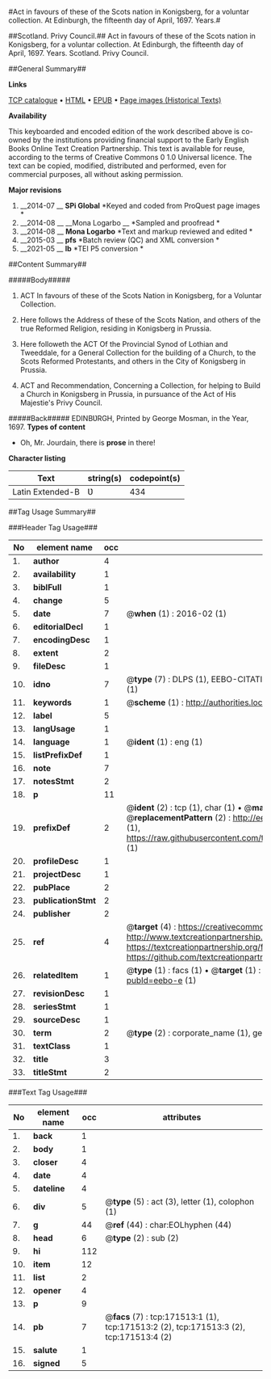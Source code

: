 #Act in favours of these of the Scots nation in Konigsberg, for a voluntar collection. At Edinburgh, the fifteenth day of April, 1697. Years.#

##Scotland. Privy Council.##
Act in favours of these of the Scots nation in Konigsberg, for a voluntar collection. At Edinburgh, the fifteenth day of April, 1697. Years.
Scotland. Privy Council.

##General Summary##

**Links**

[TCP catalogue](http://www.ota.ox.ac.uk/tcp/)  • 
[HTML](http://tei.it.ox.ac.uk/tcp/Texts-HTML/free/A92/A92636.html)  • 
[EPUB](http://tei.it.ox.ac.uk/tcp/Texts-EPUB/free/A92/A92636.epub) • 
[Page images (Historical Texts)](https://historicaltexts.jisc.ac.uk/eebo-45097938e)

**Availability**

This keyboarded and encoded edition of the work described above is co-owned by the
    institutions providing financial support to the Early English Books Online Text Creation
    Partnership. This text is available for reuse, according to the terms of  Creative Commons 0 1.0 Universal
    licence. The text can be copied, modified, distributed and performed, even for commercial
    purposes, all without asking permission.

**Major revisions**

1. __2014-07 __ __SPi Global__ *Keyed and coded from ProQuest page images *
1. __2014-08 __ __Mona Logarbo __ *Sampled and proofread *
1. __2014-08 __ __Mona Logarbo__ *Text and markup reviewed and edited *
1. __2015-03 __ __pfs__ *Batch review (QC) and XML conversion *
1. __2021-05 __ __lb__ *TEI P5 conversion *

##Content Summary##

#####Body#####

1. ACT In favours of these of the Scots Nation in Konigsberg, for a Voluntar Collection.

1. Here follows the Address of these of the Scots Nation, and others of the true Reformed Religion, residing in Konigsberg in Prussia.

1. Here followeth the ACT Of the Provincial Synod of Lothian and Tweeddale, for a General Collection for the building of a Church, to the Scots Reformed Protestants, and others in the City of Konigsberg in Prussia.

1. ACT and Recommendation, Concerning a Collection, for helping to Build a Church in Konigsberg in Prussia, in pursuance of the Act of His Majestie's Privy Council.

#####Back#####
EDINBƲRGH, Printed by George Mosman, in the Year, 1697.
**Types of content**

  * Oh, Mr. Jourdain, there is **prose** in there!

**Character listing**


|Text|string(s)|codepoint(s)|
|---|---|---|
|Latin Extended-B|Ʋ|434|

##Tag Usage Summary##

###Header Tag Usage###

|No|element name|occ|attributes|
|---|---|---|---|
|1.|__author__|4||
|2.|__availability__|1||
|3.|__biblFull__|1||
|4.|__change__|5||
|5.|__date__|7| @__when__ (1) : 2016-02 (1)|
|6.|__editorialDecl__|1||
|7.|__encodingDesc__|1||
|8.|__extent__|2||
|9.|__fileDesc__|1||
|10.|__idno__|7| @__type__ (7) : DLPS (1), EEBO-CITATION (1), VID (1), EEBO-PROQUEST (1), STC (2), OCLC (1)|
|11.|__keywords__|1| @__scheme__ (1) : http://authorities.loc.gov/ (1)|
|12.|__label__|5||
|13.|__langUsage__|1||
|14.|__language__|1| @__ident__ (1) : eng (1)|
|15.|__listPrefixDef__|1||
|16.|__note__|7||
|17.|__notesStmt__|2||
|18.|__p__|11||
|19.|__prefixDef__|2| @__ident__ (2) : tcp (1), char (1)  •  @__matchPattern__ (2) : ([0-9\-]+):([0-9IVX]+) (1), (.+) (1)  •  @__replacementPattern__ (2) : http://eebo.chadwyck.com/downloadtiff?vid=$1&page=$2 (1), https://raw.githubusercontent.com/textcreationpartnership/Texts/master/tcpchars.xml#$1 (1)|
|20.|__profileDesc__|1||
|21.|__projectDesc__|1||
|22.|__pubPlace__|2||
|23.|__publicationStmt__|2||
|24.|__publisher__|2||
|25.|__ref__|4| @__target__ (4) : https://creativecommons.org/publicdomain/zero/1.0/ (1), http://www.textcreationpartnership.org/docs/. (1), https://textcreationpartnership.org/faq/#faq05 (1), https://github.com/textcreationpartnership (1)|
|26.|__relatedItem__|1| @__type__ (1) : facs (1)  •  @__target__ (1) : https://data.historicaltexts.jisc.ac.uk/view?pubId=eebo-e (1)|
|27.|__revisionDesc__|1||
|28.|__seriesStmt__|1||
|29.|__sourceDesc__|1||
|30.|__term__|2| @__type__ (2) : corporate_name (1), geographic_name (1)|
|31.|__textClass__|1||
|32.|__title__|3||
|33.|__titleStmt__|2||


###Text Tag Usage###

|No|element name|occ|attributes|
|---|---|---|---|
|1.|__back__|1||
|2.|__body__|1||
|3.|__closer__|4||
|4.|__date__|4||
|5.|__dateline__|4||
|6.|__div__|5| @__type__ (5) : act (3), letter (1), colophon (1)|
|7.|__g__|44| @__ref__ (44) : char:EOLhyphen (44)|
|8.|__head__|6| @__type__ (2) : sub (2)|
|9.|__hi__|112||
|10.|__item__|12||
|11.|__list__|2||
|12.|__opener__|4||
|13.|__p__|9||
|14.|__pb__|7| @__facs__ (7) : tcp:171513:1 (1), tcp:171513:2 (2), tcp:171513:3 (2), tcp:171513:4 (2)|
|15.|__salute__|1||
|16.|__signed__|5||
